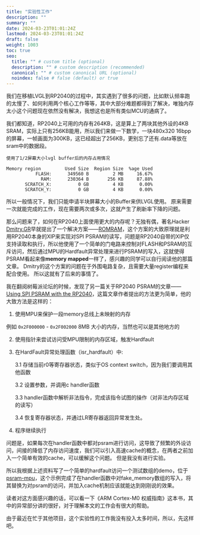 ```yaml
---
title: "实验性工作"
description: ""
summary: ""
date: 2024-03-23T01:01:24Z
lastmod: 2024-03-23T01:01:24Z
draft: false
weight: 1003
toc: true
seo:
  title: "" # custom title (optional)
  description: "" # custom description (recommended)
  canonical: "" # custom canonical URL (optional)
  noindex: false # false (default) or true
---
```


我们在移植LVGL到RP2040的过程中，其实遇到了很多的问题，比如默认频率跑的太慢了、如何利用两个核心工作等等，其中大部分难题都得到了解决，唯独内存太小这个问题现在依然没有解决，我想这也是所有类似MCU的通病了。

我们都知道，RP2040上可用的内存有264KB，这是算上了两块其他外设的4KB SRAM，实际上只有256KB能用，所以我们来做一下数学，一块480x320 16bpp的屏幕，一帧画面为300KB，这已经超出了256KB，更别忘了还有.data等放在sram中的数据段。

```shell
使用了1/2屏幕大小lvgl buffer后的内存占用情况

Memory region         Used Size  Region Size  %age Used
           FLASH:      349560 B         2 MB     16.67%
             RAM:      230364 B       256 KB     87.88%
       SCRATCH_X:          0 GB         4 KB      0.00%
       SCRATCH_Y:          0 GB         4 KB      0.00%
```

所以一般情况下，我们只能申请半块屏幕大小的Buffer来供LVGL使用。 原来需要一次就能完成的工作，现在需要两次或多次，这就产生了刷新率下降的问题。

那么问题来了，如何在RP2040上面使用更大的内存呢？无独有偶，著名Hacker [Dmitry.GR](https://dmitry.gr/?r=01.Myself&proj=09.Personal)早就提出了一个解决方案——[ROMRAM](https://dmitry.gr/?r=06.%20Thoughts&proj=10.%20RomRam)，这个方案的大致原理就是利用RP2040本身的XIP来实现对SPI PSRAM的读写，问题是RP2040自带的XIP仅支持读取和执行，所以他使用了一个简单的门电路来控制对FLASH和PSRAM的互斥访问，然后通过MPU的Hardfault异常处理来进行PSRAM的写入，这就使得PSRAM看起来像**memory mapped**一样了，感兴趣的同学可以自行阅读他的那篇文章。 Dmitry的这个方案的问题在于外围电路复杂，且需要大量register编程来配合使用。 所以这就有了后来的事情了。

我在翻阅树莓派论坛的时候，发现了另一篇关于RP2040 PSRAM的文章——[
Using SPI PSRAM with the RP2040](https://forums.raspberrypi.com/viewtopic.php?t=316012)，这篇文章作者提出的方法更为简单，他的大致方法是这样的：

1. 使用MPU来保护一段memory总线上未映射的内存

例如 `0x2F000000` - `0x2F002000` 8MB 大小的内存，当然也可以是其他地方的

2. 使用指针来尝试访问受MPU限制的内存区域，触发Hardfault

3. 在HardFault异常处理函数（isr_hardfault）中:

    3.1 存储当前r0等寄存器状态，类似于OS context switch，因为我们要调用其他函数

    3.2 设置参数，并调用c handler函数

    3.3 handler函数中解析非法指令，完成该指令试图的操作（对非法内存区域的读写）

    3.4 恢复寄存器状态，并通过LR寄存器返回异常发生处。

4. 程序继续执行

问题是，如果每次在handler函数中都对psram进行访问，这导致了频繁的外设访问，间接的降低了内存访问速度，我们可以引入高速cache的概念，在两者之前加入一个简单有效的cache，可以缓解这个问题。 但是我没有进行实验。

所以我根据上述资料写了一个简单的hardfault访问一个测试数组的demo，位于[psram-mpu](https://github.com/IotaHydrae/rpi-pico-lab/blob/main/psram-mpu/main.c)，这个示例完成了在handler函数中对fake_memory数组的写入，将其替换为对psram的访问，并加入cache机制应该就能达到刚刚说的效果。 

读者对这方面感兴趣的话，可以看一下《ARM Cortex-M0 权威指南》这本书，其中的异常部分讲的很好，对于理解本文的工作会有很大的帮助。

由于最近在忙于其他项目，这个实验性的工作我没有投入太多时间，所以，先这样吧。